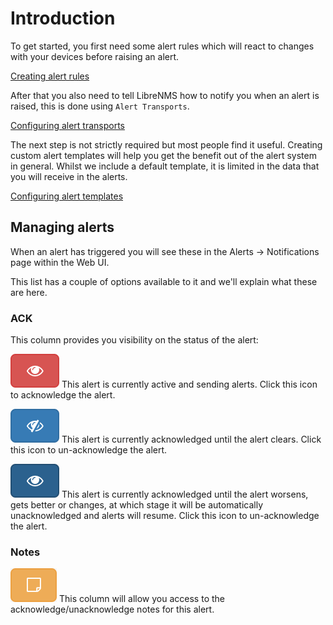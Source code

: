 # Introduction

To get started, you first need some alert rules which will react to
changes with your devices before raising an alert.

[Creating alert rules](Rules.md)

After that you also need to tell LibreNMS how to notify you when an
alert is raised, this is done using `Alert Transports`.

[Configuring alert transports](Transports.md)

The next step is not strictly required but most people find it
useful. Creating custom alert templates will help you get the benefit
out of the alert system in general. Whilst we include a default
template, it is limited in the data that you will receive in the alerts.

[Configuring alert templates](Templates.md)

## Managing alerts

When an alert has triggered you will see these in the Alerts ->
Notifications page within the Web UI.

This list has a couple of options available to it and we'll explain
what these are here.

### ACK

This column provides you visibility on the status of the alert:

![ack alert](img/ack.png) This alert is currently active and sending
alerts. Click this icon to acknowledge the alert.

![unack alert](img/unack.png) This alert is currently acknowledged
until the alert clears. Click this icon to un-acknowledge the alert.

![unack alert until fault worsens](img/nunack.png) This alert is
currently acknowledged until the alert worsens, gets
better or changes, at which stage it will be automatically unacknowledged and
alerts will resume. Click this icon to un-acknowledge the alert.

### Notes

![alert notes](img/notes.png) This column will allow you access to the
acknowledge/unacknowledge notes for this alert.
